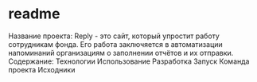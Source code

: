 # readme
Название проекта:
Reply - это сайт, который упростит работу сотрудникам фонда. Его работа заключяется в автоматизации напоминаний организациям о заполнении отчётов и их отправки.
Содержание:
Технологии
Использование
Разработка
Запуск
Команда проекта
Исходники
